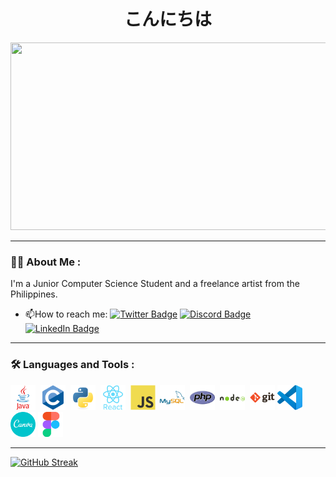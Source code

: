 <h1 align="center">
  こんにちは 
</h1> 

<div align="center">
  <img src="https://imgur.com/B8lZ9ce.gif" width="600" height="300"/>
</div>

---

### :woman_technologist: About Me :

I'm a Junior Computer Science Student and a freelance artist from the Philippines.
- :mailbox:How to reach me: [![Twitter Badge](https://img.shields.io/badge/-yozorathebread-blue?style=flat&logo=Twitter&logoColor=white)](https://twitter.com/yozorathebread?s=21&t=4-OvZf_QZe_GjyAxYAlalw)  [![Discord Badge](https://img.shields.io/badge/-chocopandesuu-7289DA?style=flat&logo=Discord&logoColor=white)](https://discord.com) [![LinkedIn Badge](https://img.shields.io/badge/-Daphne-blue?style=flat&logo=LinkedIn&logoColor=white)](https://www.linkedin.com/in/daphne-julienne-agao-b17173226)

---
### :hammer_and_wrench: Languages and Tools :
<div>
  <img src="https://github.com/devicons/devicon/blob/master/icons/java/java-original-wordmark.svg" title="Java" alt="Java" width="40" height="40"/>&nbsp;
  <img src="https://github.com/devicons/devicon/blob/master/icons/c/c-original.svg" title="C" alt="C" width="40" height="40"/>&nbsp;
  <img src="https://github.com/devicons/devicon/blob/master/icons/python/python-original.svg" title="Python" alt="Python" width="40" height="40"/>&nbsp;
  <img src="https://github.com/devicons/devicon/blob/master/icons/react/react-original-wordmark.svg" title="React" alt="React" width="40" height="40"/>&nbsp;
  <img src="https://github.com/devicons/devicon/blob/master/icons/javascript/javascript-original.svg" title="JavaScript" alt="JavaScript" width="40" height="40"/>&nbsp;
  <img src="https://github.com/devicons/devicon/blob/master/icons/mysql/mysql-original-wordmark.svg" title="MySQL"  alt="MySQL" width="40" height="40"/>&nbsp;
  <img src="https://github.com/devicons/devicon/blob/master/icons/php/php-original.svg" title="PHP"  alt="PHP" width="40" height="40"/>&nbsp;
  <img src="https://github.com/devicons/devicon/blob/master/icons/nodejs/nodejs-original-wordmark.svg" title="NodeJS" alt="NodeJS" width="40" height="40"/>&nbsp;
  <img src="https://github.com/devicons/devicon/blob/master/icons/git/git-original-wordmark.svg" title="Git" **alt="Git" width="40" height="40"/>
  <img src="https://github.com/devicons/devicon/blob/master/icons/vscode/vscode-original.svg" title="VSCode" **alt="VSCode" width="40" height="40"/>
   <img src="https://github.com/devicons/devicon/blob/master/icons/canva/canva-original.svg" title=Canva" **alt="Canva" width="40" height="40"/> 
   <img src="https://github.com/devicons/devicon/blob/master/icons/figma/figma-original.svg" title=Figma" **alt="Figma" width="40" height="40"/> 
</div>

---

[![GitHub Streak](http://github-readme-streak-stats.herokuapp.com?user=dapooni&theme=tokyonight-duo)](https://git.io/streak-stats)
